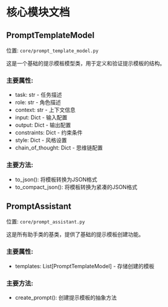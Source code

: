 # 核心模块文档

## PromptTemplateModel

位置: `core/prompt_template_model.py`

这是一个基础的提示模板模型类，用于定义和验证提示模板的结构。

### 主要属性:

- task: str - 任务描述
- role: str - 角色描述
- context: str - 上下文信息
- input: Dict - 输入配置
- output: Dict - 输出配置
- constraints: Dict - 约束条件
- style: Dict - 风格设置
- chain_of_thought: Dict - 思维链配置

### 主要方法:

- to_json(): 将模板转换为JSON格式
- to_compact_json(): 将模板转换为紧凑的JSON格式

## PromptAssistant

位置: `core/prompt_assistant.py`

这是所有助手类的基类，提供了基础的提示模板创建功能。

### 主要属性:

- templates: List[PromptTemplateModel] - 存储创建的模板

### 主要方法:

- create_prompt(): 创建提示模板的抽象方法 